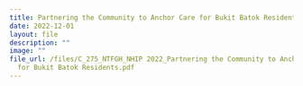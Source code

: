 ```yaml
---
title: Partnering the Community to Anchor Care for Bukit Batok Residents
date: 2022-12-01
layout: file
description: ""
image: ""
file_url: /files/C_275_NTFGH_NHIP 2022_Partnering the Community to Anchor Care
  for Bukit Batok Residents.pdf
---
```

